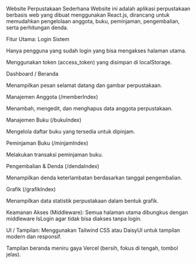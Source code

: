  Website Perpustakaan Sederhana
Website ini adalah aplikasi perpustakaan berbasis web yang dibuat menggunakan React.js, dirancang untuk memudahkan pengelolaan anggota, buku, peminjaman, pengembalian, serta perhitungan denda.

 Fitur Utama:
Login Sistem

Hanya pengguna yang sudah login yang bisa mengakses halaman utama.

Menggunakan token (access_token) yang disimpan di localStorage.

Dashboard / Beranda

Menampilkan pesan selamat datang dan gambar perpustakaan.

Manajemen Anggota (/memberIndex)

Menambah, mengedit, dan menghapus data anggota perpustakaan.

Manajemen Buku (/bukuIndex)

Mengelola daftar buku yang tersedia untuk dipinjam.

Peminjaman Buku (/minjamIndex)

Melakukan transaksi peminjaman buku.

Pengembalian & Denda (/dendaIndex)

Menampilkan denda keterlambatan berdasarkan tanggal pengembalian.

Grafik (/grafikIndex)

Menampilkan data statistik perpustakaan dalam bentuk grafik.

 Keamanan Akses (Middleware):
Semua halaman utama dibungkus dengan middleware IsLogin agar tidak bisa diakses tanpa login.

UI / Tampilan:
Menggunakan Tailwind CSS atau DaisyUI untuk tampilan modern dan responsif.

Tampilan beranda meniru gaya Vercel (bersih, fokus di tengah, tombol jelas).